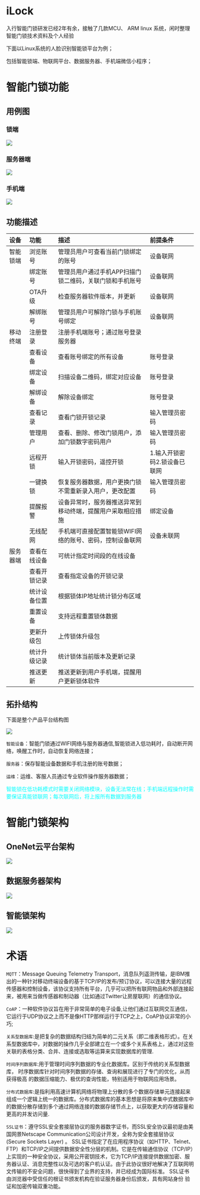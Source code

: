 # iLock
入行智能门锁研发已经2年有余，接触了几款MCU、 ARM linux 系统，闲时整理智能门锁技术资料及个人经验

下面以Linux系统的人脸识别智能锁平台为例；

包括智能锁端、物联网平台、数据服务器、手机端微信小程序；

# 智能门锁功能

## 用例图

### 锁端
![](https://github.com/iToday/iLock/blob/master/images/%E6%99%BA%E8%83%BD%E9%94%81%E7%AB%AF%E7%94%A8%E4%BE%8B.png)

### 服务器端
![](https://github.com/iToday/iLock/blob/master/images/%E6%9C%8D%E5%8A%A1%E5%99%A8%E7%AB%AF%E7%94%A8%E4%BE%8B.png)

### 手机端
![](https://github.com/iToday/iLock/blob/master/images/%E7%A7%BB%E5%8A%A8%E7%AB%AF%E7%94%A8%E4%BE%8B.png)

## 功能描述
|设备|	功能|	描述|	前提条件|
|:---|:-----|:---|:-------|
|智能锁端|	浏览账号|	管理员用户可查看当前门锁绑定的账号	|设备联网	|
||	绑定账号|	管理员用户通过手机APP扫描门锁二维码，关联门锁和手机账号|	设备联网	|
||	OTA升级	|检查服务器软件版本，并更新|	设备联网|	
||	解绑账号|	管理员用户可解除门锁与手机账号绑定|	设备联网	|
|移动终端|	注册登录|	注册手机端账号；通过账号登录服务器	||	
||	查看设备|	查看账号绑定的所有设备|	账号登录|	
||	绑定设备|	扫描设备二维码，绑定对应设备|	账号登录|	
||解绑设备|	解除设备绑定|	账号登录	|
||查看记录|	查看门锁开锁记录|	输入管理员密码	|
||管理用户|	查看、删除、修改门锁用户，添加门锁数字密码用户	|输入管理员密码	
||远程开锁	|输入开锁密码，遥控开锁|	1.输入开锁密码2.锁设备已联网	|
||	一键换锁|	恢复服务器数据，用户更换门锁不需重新录入用户，更改配置|	输入管理员密码|	
||	提醒报警|	设备异常时，服务器推送异常到移动终端，提醒用户采取相应措施|	绑定设备|	
||	无线配网|	手机端可直接配置智能锁WIFI网络的账号、密码，控制设备联网|	设备未联网	|
|服务器端|	查看在线设备|	可统计指定时间段的在线设备	||	
||	查看开锁记录|	查看指定设备的开锁记录||		
||	统计设备位置|	根据锁体IP地址统计锁分布区域	||	
||	重置设备|	支持远程重置锁体数据||		
||	更新升级包|	上传锁体升级包||		
||	统计升级记录|	统计锁体当前版本及更新记录	|	
||	推送更新|	推送更新到用户手机端，提醒用户更新锁体软件	||	

## 拓扑结构
下面是整个产品平台结构图

![](https://github.com/iToday/iLock/blob/master/images/%E6%8B%93%E6%89%91%E7%BB%93%E6%9E%84.png)

`智能设备`：智能门锁通过WIFI网络与服务器通信,智能锁进入低功耗时，自动断开网络，唤醒工作时，自动恢复网络连接；

`服务器`：保存智能设备数据和手机注册的账号数据；

`运维`：运维、客服人员通过专业软件操作服务器数据；


<font color=#00ffff >智能锁在低功耗模式时需要关闭网络模块，设备无法常在线；手机端远程操作时需要保证真能锁联网；每次联网后，将上报所有数据到服务器</font>



# 智能门锁架构

## OneNet云平台架构
![](https://github.com/iToday/iLock/blob/master/images/Linux%E7%B3%BB%E7%BB%9F%E6%99%BA%E8%83%BD%E9%94%81%E4%BA%91%E5%B9%B3%E5%8F%B0%E6%9E%B6%E6%9E%84%E5%9B%BE.png)
## 数据服务器架构
![](https://github.com/iToday/iLock/blob/master/images/%E6%95%B0%E6%8D%AE%E6%9C%8D%E5%8A%A1%E5%99%A8%E6%9E%B6%E6%9E%84.png)
## 智能锁架构
![](https://github.com/iToday/iLock/blob/master/images/linux%E6%99%BA%E8%83%BD%E9%94%81.png)


# 术语
`MQTT`：Message Queuing Telemetry Transport，消息队列遥测传输，是IBM推出的一种针对移动终端设备的基于TCP/IP的发布/预订协议，可以连接大量的远程传感器和控制设备，该协议支持所有平台，几乎可以把所有联网物品和外部连接起来，被用来当做传感器和制动器（比如通过Twitter让房屋联网）的通信协议。

`CoAP`：一种软件协议旨在用于非常简单的电子设备,让他们通过互联网交互通信，它运行于UDP协议之上而不是像HTTP那样运行于TCP之上，CoAP协议非常的小巧;

`关系型数据库`:是把复杂的数据结构归结为简单的二元关系（即二维表格形式）。在关系型数据库中，对数据的操作几乎全部建立在一个或多个关系表格上，通过对这些关联的表格分类、合并、连接或选取等运算来实现数据库的管理.

`时间序列数据库`:用于管理时间序列数据的专业化数据库。区别于传统的关系型数据库，
时序数据库针对时间序列数据的存储、查询和展现进行了专门的优化，从而获得极高
的数据压缩能力、极优的查询性能，特别适用于物联网应用场景。

`分布式数据库`:是指利用高速计算机网络将物理上分散的多个数据存储单元连接起来组成一个逻辑上统一的数据库。分布式数据库的基本思想是将原来集中式数据库中的数据分散存储到多个通过网络连接的数据存储节点上，以获取更大的存储容量和更高的并发访问量.

`SSL证书`：遵守SSL安全套接层协议的服务器数字证书，而SSL安全协议最初是由美国网景Netscape Communication公司设计开发，全称为安全套接层协议 (Secure Sockets Layer) 。
SSL证书指定了在应用程序协议（如HTTP、Telnet、FTP）和TCP/IP之间提供数据安全性分层的机制。它是在传输通信协议（TCP/IP）上实现的一种安全协议，采用公开密钥技术，它为TCP/IP连接提供数据加密、服务器认证、消息完整性以及可选的客户机认证。由于此协议很好地解决了互联网明文传输的不安全问题，很快得到了业界的支持，并已经成为国际标准。
SSL证书由浏览器中受信任的根证书颁发机构在验证服务器身份后颁发，具有网站身份 验证和加密传输双重功能。
